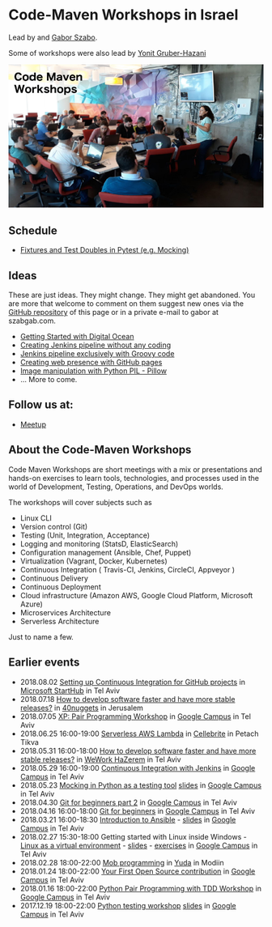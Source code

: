 # Code-Maven Workshops in Israel

Lead by and [Gabor Szabo](https://www.linkedin.com/in/szabgab/).

Some of workshops were also lead by [Yonit Gruber-Hazani](https://www.linkedin.com/in/yonitgruber/)

![Code-Maven Workshops](images/code-maven-workshops-800x450.png)

## Schedule

* [Fixtures and Test Doubles in Pytest (e.g. Mocking)](fixtures-and-test-doubles-in-python)

## Ideas

These are just ideas. They might change. They might get abandoned. You are more that welcome to comment on them
suggest new ones via the [GitHub repository](https://github.com/szabgab/workshops/) of this page or in
a private e-mail to gabor at szabgab.com.

* [Getting Started with Digital Ocean](getting-started-with-digital-ocean)
* [Creating Jenkins pipeline without any coding](creating-jenkins-pipelines-without-any-coding)
* [Jenkins pipeline exclusively with Groovy code](jenkins-pipeline-with-groovy-code)
* [Creating web presence with GitHub pages](creating-web-presence-with-github-pages)
* [Image manipulation with Python PIL - Pillow](image-manipulation-with-python-pil-pillow)
* ... More to come.

## Follow us at:

* [Meetup](https://www.meetup.com/Code-Mavens/)

## About the Code-Maven Workshops

Code Maven Workshops are short meetings with a mix or presentations and hands-on exercises to learn tools, technologies, and processes used in the world of Development,
Testing, Operations, and DevOps worlds.

The workshops will cover subjects such as

* Linux CLI
* Version control (Git)
* Testing (Unit, Integration, Acceptance)
* Logging and monitoring (StatsD, ElasticSearch)
* Configuration management (Ansible, Chef, Puppet)
* Virtualization (Vagrant, Docker, Kubernetes)
* Continuous Integration ( Travis-CI, Jenkins, CircleCI, Appveyor )
* Continuous Delivery
* Continuous Deployment
* Cloud infrastructure (Amazon AWS, Google Cloud Platform, Microsoft Azure)
* Microservices Architecture
* Serverless Architecture

Just to name a few.

## Earlier events

* 2018.08.02 [Setting up Continuous Integration for GitHub projects](setting-up-continuous-integration-for-github-projects) in [Microsoft StartHub](http://starthub.co.il/) in Tel Aviv
* 2018.07.18 [How to develop software faster and have more stable releases?](how-to-develop-software-faster-and-have-more-stable-releases-jlm) in [40nuggets](https://40nuggets.com/) in Jerusalem
* 2018.07.05 [XP: Pair Programming Workshop](xp-pair-programming-workshop-1) in [Google Campus](https://www.campus.co/tel-aviv/en) in Tel Aviv
* 2018.06.25 16:00-19:00 [Serverless AWS Lambda](https://www.meetup.com/Code-Mavens/events/246910872/) in [Cellebrite](https://www.cellebrite.com/) in Petach Tikva
* 2018.05.31 16:00-18:00 [How to develop software faster and have more stable releases?](https://www.meetup.com/Code-Mavens/events/251148675/) in [WeWork HaZerem](https://www.wework.com/buildings/10-hazerem-st--tel-aviv) in Tel Aviv
* 2018.05.29 16:00-19:00 [Continuous Integration with Jenkins](https://www.meetup.com/Code-Mavens/events/246910783/) in [Google Campus](https://www.campus.co/tel-aviv/en) in Tel Aviv
* 2018.05.23 [Mocking in Python as a testing tool](mocking-in-python-as-a-testing-tool) [slides](https://code-maven.com/slides/python-mocking/) in [Google Campus](https://www.campus.co/tel-aviv/en) in Tel Aviv
* 2018.04.30 [Git for beginners part 2](git-for-beginners-part-2.md) in [Google Campus](https://www.campus.co/tel-aviv/en) in Tel Aviv
* 2018.04.16 16:00-18:00 [Git for beginners](https://www.meetup.com/Code-Mavens/events/246910733/) in [Google Campus](https://www.campus.co/tel-aviv/en) in Tel Aviv
* 2018.03.21 16:00-18:30 [Introduction to Ansible](https://www.meetup.com/Code-Mavens/events/246910297/) - [slides](https://code-maven.com/ws2) in [Google Campus](https://www.campus.co/tel-aviv/en) in Tel Aviv
* 2018.02.27 15:30-18:00 Getting started with Linux inside Windows - [Linux as a virtual environment](https://www.meetup.com/Code-Mavens/events/246815054/) - [slides](https://code-maven.com/ws1) - [exercises](https://code-maven.com/exercise-linux-as-a-virtual-environment-nginx) in [Google Campus](https://www.campus.co/tel-aviv/en) in Tel Aviv
* 2018.02.28 18:00-22:00 [Mob programming](https://www.meetup.com/Code-Mavens/events/246827710/) in [Yuda](https://modiinapp.com/en/page/4875/yuda-center-for-young-adults) in Modiin
* 2018.01.24 18:00-22:00 [Your First Open Source contribution](https://www.meetup.com/Code-Mavens/events/246683264/) in [Google Campus](https://www.campus.co/tel-aviv/en) in Tel Aviv
* 2018.01.16 18:00-22:00 [Python Pair Programming with TDD Workshop](https://www.meetup.com/PyWeb-IL/events/246150120/) in [Google Campus](https://www.campus.co/tel-aviv/en) in Tel Aviv
* 2017.12.19 18:00-22:00 [Python testing workshop](https://www.meetup.com/PyWeb-IL/events/245433267/) [slides](https://code-maven.com/slides/python-programming/testing-with-pytest) in [Google Campus](https://www.campus.co/tel-aviv/en) in Tel Aviv



<link href="/workshops.css" rel="stylesheet">
<script src="/workshops.js"></script>
